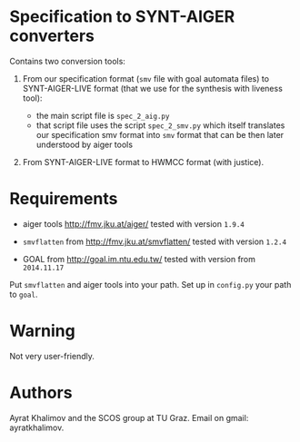 # Specification to SYNT-AIGER converters

Contains two conversion tools:

1. From our specification format (`smv` file with goal automata files) to SYNT-AIGER-LIVE format (that we use for the synthesis with liveness tool): 
   - the main script file is `spec_2_aig.py`
   - that script file uses the script `spec_2_smv.py` which itself translates our specification smv format into `smv` format that can be then later understood by aiger tools

2. From SYNT-AIGER-LIVE format to HWMCC format (with justice).


# Requirements

- aiger tools http://fmv.jku.at/aiger/
  tested with version `1.9.4`

- `smvflatten` from http://fmv.jku.at/smvflatten/
  tested with version `1.2.4`

- GOAL from http://goal.im.ntu.edu.tw/
  tested with version from `2014.11.17`


Put `smvflatten` and aiger tools into your path. Set up in `config.py` your path to `goal`.


# Warning
Not very user-friendly.


# Authors
Ayrat Khalimov and the SCOS group at TU Graz.
Email on gmail: ayratkhalimov.
